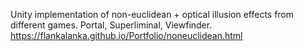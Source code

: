Unity implementation of non-euclidean + optical illusion effects from different games. Portal, Superliminal, Viewfinder.
https://flankalanka.github.io/Portfolio/noneuclidean.html
